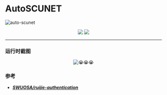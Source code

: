 # AutoSCUNET
![auto-scunet](https://socialify.git.ci/EastMonster/auto-scunet/image?description=1&font=Inter&language=1&logo=https%3A%2F%2Fi.stardots.io%2Fgithub%2Fscu.svg%3Fwidth%3D500%26rotate%3D0%26blur%3D0%26quality%3D50&name=1&owner=1&pattern=Signal&stargazers=1&theme=Light)

<div align=center>
    <a href="https://github.com/EastMonster/auto-scunet/releases/download/v0.7.1/auto-scunet.exe" alt="下载">
        <img src="https://img.shields.io/badge/%E4%B8%8B%E8%BD%BD-v0.7.1-blue" /></a>
    <a href="https://github.com/EastMonster/auto-scunet/releases/download/v0.7.1/auto-scunet-upx.exe" alt="下载 (UPX)">
        <img src="https://img.shields.io/badge/%E4%B8%8B%E8%BD%BD%20(UPX)-v0.7.1-blue" /></a>
</div>
    
-----

### 运行时截图
<div align=center>
    <img src="https://s2.loli.net/2025/02/26/aolXgNu35nTiHpV.png" alt="😭😭😭">
</div>

### 参考
- [**_SWUOSA/ruijie-authentication_**](https://github.com/SWUOSA/ruijie-authentication)
